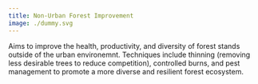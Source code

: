 ```yaml
---
title: Non-Urban Forest Improvement
image: ./dummy.svg
---
```


Aims to improve the health, productivity, and diversity of forest stands outside of the urban environemnt. Techniques include thinning (removing less desirable trees to reduce competition), controlled burns, and pest management to promote a more diverse and resilient forest ecosystem.
